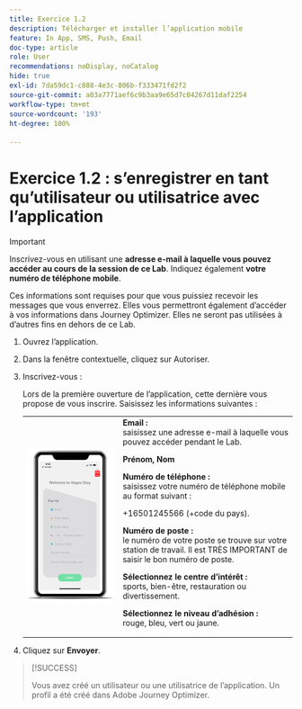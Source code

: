 ```yaml
---
title: Exercice 1.2
description: Télécharger et installer l’application mobile
feature: In App, SMS, Push, Email
doc-type: article
role: User
recommendations: noDisplay, noCatalog
hide: true
exl-id: 7da59dc1-c888-4e3c-806b-f333471fd2f2
source-git-commit: a03a7771aef6c9b3aa9e65d7c04267d11daf2254
workflow-type: tm+mt
source-wordcount: '193'
ht-degree: 100%

---
```


# Exercice 1.2 : s’enregistrer en tant qu’utilisateur ou utilisatrice avec l’application

>[!IMPORTANT]
>Inscrivez-vous en utilisant une **adresse e-mail à laquelle vous pouvez accéder au cours de la session de ce Lab**. Indiquez également **votre numéro de téléphone mobile**.
>
> Ces informations sont requises pour que vous puissiez recevoir les messages que vous enverrez. Elles vous permettront également d’accéder à vos informations dans Journey Optimizer. Elles ne seront pas utilisées à d’autres fins en dehors de ce Lab.

1. Ouvrez l’application.
1. Dans la fenêtre contextuelle, cliquez sur Autoriser.
1. Inscrivez-vous :

   Lors de la première ouverture de l’application, cette dernière vous propose de vous inscrire. Saisissez les informations suivantes :

   <table>
    <tr>
    <td>
    <div>
    <img alt="Enregistrement de l’application" src="../assets/1-2.png"/> 
    </div>
    </td>
    <td>
    <strong>Email : </strong><br>saisissez une adresse e-mail à laquelle vous pouvez accéder pendant le Lab.
    </p><p>
    <strong>Prénom, Nom</strong>
    </p><p>
    <strong>Numéro de téléphone : </strong><br>saisissez votre numéro de téléphone mobile au format suivant : 
    <p>+16501245566 (+code du pays).
    </p><p>
    <strong>Numéro de poste : </strong><br>le numéro de votre poste se trouve sur votre station de travail. Il est TRÈS IMPORTANT de saisir le bon numéro de poste.
    </p><p>
    <strong>Sélectionnez le centre d’intérêt : </strong></br>sports, bien-être, restauration ou divertissement.
    </p><p>
    <strong>Sélectionnez le niveau d’adhésion : </strong></br>rouge, bleu, vert ou jaune.</p>
    </td>
    </tr>
    </table>

1. Cliquez sur **Envoyer**.

>[!SUCCESS]
>
>Vous avez créé un utilisateur ou une utilisatrice de l’application. Un profil a été créé dans Adobe Journey Optimizer.
>
